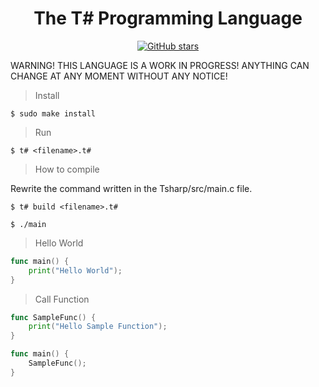 <div align="center">
    <h1> The T# Programming Language</h1>
    <a href="https://github.com/ibukiyoshidaa/Tsharp/stargazers"><img alt="GitHub stars" src="https://img.shields.io/github/stars/ibukiyoshidaa/Tsharp?color=blue"></a>
</div>

WARNING! THIS LANGUAGE IS A WORK IN PROGRESS! ANYTHING CAN CHANGE AT ANY MOMENT WITHOUT ANY NOTICE!

> Install
```
$ sudo make install
```

> Run
```
$ t# <filename>.t#
```

> How to compile

Rewrite the command written in the Tsharp/src/main.c file.

```
$ t# build <filename>.t#
```

```
$ ./main
```

> Hello World
```go
func main() {
    print("Hello World");
}
```

> Call Function
```go
func SampleFunc() {
    print("Hello Sample Function");
}

func main() {
    SampleFunc();
}
```